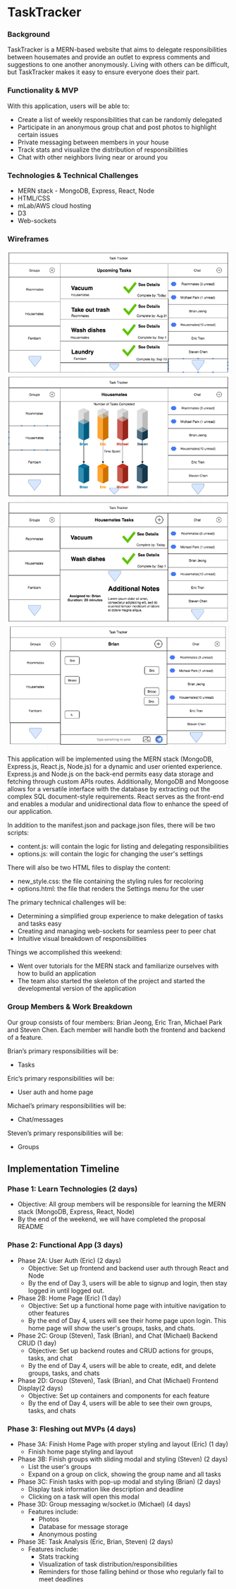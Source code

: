# TaskTracker
### Background
TaskTracker is a MERN-based website that aims to delegate responsibilities between housemates and provide an outlet to express comments and suggestions to one another anonymously. Living with others can be difficult, but TaskTracker makes it easy to ensure everyone does their part.

### Functionality & MVP
With this application, users will be able to:
+ Create a list of weekly responsibilities that can be randomly delegated
+ Participate in an anonymous group chat and post photos to highlight certain issues
+ Private messaging between members in your house
+ Track stats and visualize the distribution of responsibilities
+ Chat with other neighbors living near or around you

### Technologies & Technical Challenges
+ MERN stack - MongoDB, Express, React, Node
+ HTML/CSS
+ mLab/AWS cloud hosting
+ D3
+ Web-sockets

### Wireframes

![Home Page](docs/home.png)
![Group Show](docs/group_show.png)
![Group Show Cont.](docs/group_show_cont.png)
![Chat](docs/chat.png)


This application will be implemented using the MERN stack (MongoDB, Express.js, React.js, Node.js) for a dynamic and user oriented experience. Express.js and Node.js on the back-end permits easy data storage and fetching through custom APIs routes. Additionally, MongoDB and Mongoose allows for a versatile interface with the database by extracting out the complex SQL document-style requirements. React serves as the front-end and enables a modular and unidirectional data flow to enhance the speed of our application.

In addition to the manifest.json and package.json files, there will be two scripts:
+ content.js: will contain the logic for listing and delegating responsibilities 
+ options.js: will contain the logic for changing the user's settings

There will also be two HTML files to display the content:
+ new_style.css: the file containing the styling rules for recoloring
+ options.html: the file that renders the Settings menu for the user

The primary technical challenges will be:
+ Determining a simplified group experience to make delegation of tasks and tasks easy
+ Creating and managing web-sockets for seamless peer to peer chat
+ Intuitive visual breakdown of responsibilities

Things we accomplished this weekend:

+ Went over tutorials for the MERN stack and familiarize ourselves with how to build an application
+ The team also started the skeleton of the project and started the developmental version of the application

### Group Members & Work Breakdown

Our group consists of four members: Brian Jeong, Eric Tran, Michael Park and Steven Chen. Each member will handle both the frontend and backend of a feature.

Brian’s primary responsibilities will be:
+ Tasks

Eric’s primary responsibilities will be:
+ User auth and home page

Michael’s primary responsibilities will be:
+ Chat/messages

Steven’s primary responsibilities will be:
+ Groups

## Implementation Timeline

### Phase 1: Learn Technologies (2 days)
* Objective: All group members will be responsible for learning the MERN stack (MongoDB, Express, React, Node)
* By the end of the weekend, we will have completed the proposal README

### Phase 2: Functional App (3 days)
* Phase 2A: User Auth (Eric) (2 days)
  * Objective: Set up frontend and backend user auth through React and Node
  * By the end of Day 3, users will be able to signup and login, then stay logged in until logged out.
* Phase 2B: Home Page (Eric) (1 day)
  * Objective: Set up a functional home page with intuitive navigation to other features
  * By the end of Day 4, users will see their home page upon login. This home page will show the user's groups, tasks, and chats.
* Phase 2C: Group (Steven), Task (Brian), and Chat (Michael) Backend CRUD (1 day)
  * Objective: Set up backend routes and CRUD actions for groups, tasks, and chat
  * By the end of Day 4, users will be able to create, edit, and delete groups, tasks, and chats
* Phase 2D: Group (Steven), Task (Brian), and Chat (Michael) Frontend Display(2 days)
  * Objective: Set up containers and components for each feature
  * By the end of Day 4, users will be able to see their own groups, tasks, and chats

### Phase 3: Fleshing out MVPs (4 days)
* Phase 3A: Finish Home Page with proper styling and layout (Eric) (1 day)
  * Finish home page styling and layout
* Phase 3B: Finish groups with sliding modal and styling (Steven) (2 days)
  * List the user's groups
  * Expand on a group on click, showing the group name and all tasks
* Phase 3C: Finish tasks with pop-up modal and styling (Brian) (2 days)
  * Display task information like description and deadline
  * Clicking on a task will open this modal
* Phase 3D: Group messaging w/socket.io (Michael) (4 days)
  * Features include:
    * Photos
    * Database for message storage
    * Anonymous posting
* Phase 3E: Task Analysis (Eric, Brian, Steven) (2 days)
  * Features include:
    * Stats tracking
    * Visualization of task distribution/responsibilities
    * Reminders for those falling behind or those who regularly fail to meet deadlines

